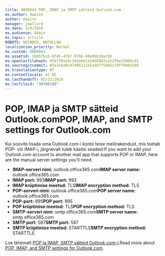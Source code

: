 ```yaml
---
title: 8000043 POP, IMAP ja SMTP sätteid Outlook.com
ms.author: daeite
author: daeite
manager: joallard
ms.date: 3/8/2019
ms.audience: Admin
ms.topic: article
ROBOTS: NOINDEX, NOFOLLOW
localization_priority: Normal
ms.custom: 8000043
ms.assetid: 16b5fbc6-6f45-4707-97bb-49a9b610ac56
ms.openlocfilehash: 0fb770a3dc34da662410d8992ce53fba32006cd1
ms.sourcegitcommit: 03a156a9c9740521155a30775492c7dff0982588
ms.translationtype: MT
ms.contentlocale: et-EE
ms.lasthandoff: 03/22/2019
ms.locfileid: "30788188"
---
```

# <a name="pop-imap-and-smtp-settings-for-outlookcom"></a><span data-ttu-id="17496-102">POP, IMAP ja SMTP sätteid Outlook.com</span><span class="sxs-lookup"><span data-stu-id="17496-102">POP, IMAP, and SMTP settings for Outlook.com</span></span>

<span data-ttu-id="17496-103">Kui soovite lisada oma Outlook.com-i konto teise meilirakendust, mis toetab POP- või IMAP-i, järgnevalt tuleb käsitsi seaded:</span><span class="sxs-lookup"><span data-stu-id="17496-103">If you want to add your Outlook.com account to another mail app that supports POP or IMAP, here are the manual server settings you'll need:</span></span>
  
- <span data-ttu-id="17496-104">**IMAP-serveri nimi:** outlook.office365.com</span><span class="sxs-lookup"><span data-stu-id="17496-104">**IMAP server name:** outlook.office365.com</span></span> 
- <span data-ttu-id="17496-105">**IMAP port:** 993</span><span class="sxs-lookup"><span data-stu-id="17496-105">**IMAP port:** 993</span></span>   
- <span data-ttu-id="17496-106">**IMAP krüptimise meetod:** TLS</span><span class="sxs-lookup"><span data-stu-id="17496-106">**IMAP encryption method:** TLS</span></span>   
- <span data-ttu-id="17496-107">**POP-serveri nimi:** outlook.office365.com</span><span class="sxs-lookup"><span data-stu-id="17496-107">**POP server name:** outlook.office365.com</span></span>  
- <span data-ttu-id="17496-108">**POP-port:** 995</span><span class="sxs-lookup"><span data-stu-id="17496-108">**POP port:** 995</span></span>  
- <span data-ttu-id="17496-109">**POP krüptimise meetod:** TLS</span><span class="sxs-lookup"><span data-stu-id="17496-109">**POP encryption method:** TLS</span></span>  
- <span data-ttu-id="17496-110">**SMTP-serveri nimi:** smtp.office365.com</span><span class="sxs-lookup"><span data-stu-id="17496-110">**SMTP server name:** smtp.office365.com</span></span> 
- <span data-ttu-id="17496-111">**SMTP port:** 587</span><span class="sxs-lookup"><span data-stu-id="17496-111">**SMTP port:** 587</span></span> 
- <span data-ttu-id="17496-112">**SMTP krüptimise meetod:** STARTTLS</span><span class="sxs-lookup"><span data-stu-id="17496-112">**SMTP encryption method:** STARTTLS</span></span> 

<span data-ttu-id="17496-113">Loe lähemalt [POP ja IMAP, SMTP sätteid Outlook.com-i](https://go.microsoft.com/fwlink/p/?linkid=2001402&amp;clcid=0x409).</span><span class="sxs-lookup"><span data-stu-id="17496-113">Read more about [POP, IMAP, and SMTP settings for Outlook.com](https://go.microsoft.com/fwlink/p/?linkid=2001402&amp;clcid=0x409).</span></span>